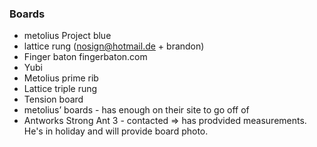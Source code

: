### Boards
- metolius Project blue
- lattice rung (nosign@hotmail.de + brandon)
- Finger baton fingerbaton.com
- Yubi
- Metolius prime rib
- Lattice triple rung
- Tension board
- metolius’ boards - has enough on their site to go off of
- Antworks Strong Ant 3 - contacted => has prodvided measurements. He's in holiday and will provide board photo.
